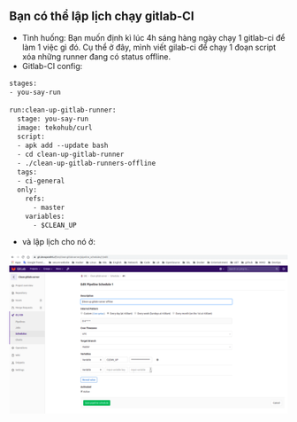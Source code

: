 ## Bạn có thể lập lịch chạy gitlab-CI
- Tình huống: Bạn muốn định kì lúc 4h sáng hàng ngày chạy 1 gitlab-ci để làm 1 việc gì đó. Cụ thể ở đây, mình viết gilab-ci để chạy 1 đoạn script xóa những runner đang có status offline.
- Gitlab-CI config:

```
stages:
- you-say-run

run:clean-up-gitlab-runner:
  stage: you-say-run
  image: tekohub/curl
  script:
  - apk add --update bash
  - cd clean-up-gitlab-runner
  - ./clean-up-gitlab-runners-offline
  tags:
  - ci-general
  only:
    refs:
      - master
    variables:
      - $CLEAN_UP
```

- và lập lịch cho nó ở:

![lập lịch](../../images/laplich.png)

